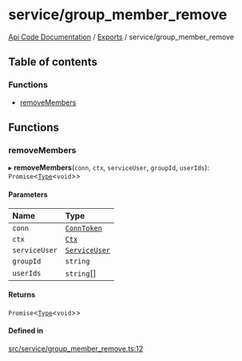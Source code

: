 # service/group\_member\_remove
 
[Api Code Documentation](../README.md) / [Exports](../modules.md) / service/group\_member\_remove

## Table of contents

### Functions

- [removeMembers](service_group_member_remove.md#removemembers)

## Functions

### removeMembers

▸ **removeMembers**(`conn`, `ctx`, `serviceUser`, `groupId`, `userIds`): `Promise`<[`Type`](result.md#type)<`void`\>\>

#### Parameters

| Name | Type |
| :------ | :------ |
| `conn` | [`ConnToken`](service_conn.md#conntoken) |
| `ctx` | [`Ctx`](../interfaces/lib_ctx.Ctx.md) |
| `serviceUser` | [`ServiceUser`](../interfaces/service_domain_organization_service_user.ServiceUser.md) |
| `groupId` | `string` |
| `userIds` | `string`[] |

#### Returns

`Promise`<[`Type`](result.md#type)<`void`\>\>

#### Defined in

[src/service/group_member_remove.ts:12](https://github.com/openkfw/TruBudget/blob/95e6f8a/api/src/service/group_member_remove.ts#L12)

